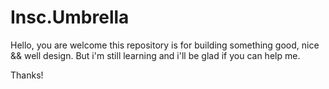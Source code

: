 # Insc.Umbrella

Hello, you are welcome
this repository is for building something good, nice && well design. But i'm still learning and i'll be glad if you can help me.

Thanks!
